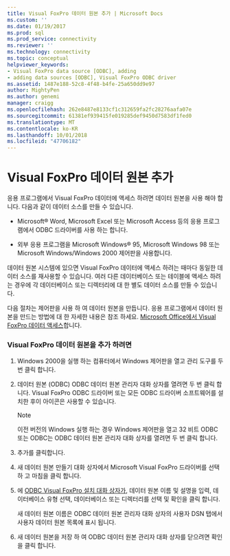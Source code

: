 ```yaml
---
title: Visual FoxPro 데이터 원본 추가 | Microsoft Docs
ms.custom: ''
ms.date: 01/19/2017
ms.prod: sql
ms.prod_service: connectivity
ms.reviewer: ''
ms.technology: connectivity
ms.topic: conceptual
helpviewer_keywords:
- Visual FoxPro data source [ODBC], adding
- adding data sources [ODBC], Visual FoxPro ODBC driver
ms.assetid: 1487e188-52c8-4f48-b4fe-25a650dd9e97
author: MightyPen
ms.author: genemi
manager: craigg
ms.openlocfilehash: 262e8487e8133cf1c312659fa2fc28276aafa07e
ms.sourcegitcommit: 61381ef939415fe019285def9450d7583df1fed0
ms.translationtype: MT
ms.contentlocale: ko-KR
ms.lasthandoff: 10/01/2018
ms.locfileid: "47706182"
---
```

# <a name="adding-a-visual-foxpro-data-source"></a>Visual FoxPro 데이터 원본 추가
응용 프로그램에서 Visual FoxPro 데이터에 액세스 하려면 데이터 원본을 사용 해야 합니다. 다음과 같이 데이터 소스를 만들 수 있습니다.  
  
-   Microsoft® Word, Microsoft Excel 또는 Microsoft Access 등의 응용 프로그램에서 ODBC 드라이버를 사용 하는 합니다.  
  
-   외부 응용 프로그램을 Microsoft Windows® 95, Microsoft Windows 98 또는 Microsoft Windows/Windows 2000 제어판을 사용합니다.  
  
 데이터 원본 시스템에 있으면 Visual FoxPro 데이터에 액세스 하려는 때마다 동일한 데이터 소스를 재사용할 수 있습니다. 여러 다른 데이터베이스 또는 테이블에 액세스 하려는 경우에 각 데이터베이스 또는 디렉터리에 대 한 별도 데이터 소스를 만들 수 있습니다.  
  
 다음 절차는 제어판을 사용 하 여 데이터 원본을 만듭니다. 응용 프로그램에서 데이터 원본을 만드는 방법에 대 한 자세한 내용은 참조 하세요. [Microsoft Office에서 Visual FoxPro 데이터 액세스](../../odbc/microsoft/accessing-visual-foxpro-data-from-microsoft-office.md)합니다.  
  
### <a name="to-add-a-visual-foxpro-data-source"></a>Visual FoxPro 데이터 원본을 추가 하려면  
  
1.  Windows 2000을 실행 하는 컴퓨터에서 Windows 제어판을 열고 관리 도구를 두 번 클릭 합니다.  
  
2.  데이터 원본 (ODBC) ODBC 데이터 원본 관리자 대화 상자를 열려면 두 번 클릭 합니다. Visual FoxPro ODBC 드라이버 또는 모든 ODBC 드라이버 소프트웨어를 설치한 후이 아이콘은 사용할 수 있습니다.  
  
    > [!NOTE]  
    >  이전 버전의 Windows 실행 하는 경우 Windows 제어판을 열고 32 비트 ODBC 또는 ODBC는 ODBC 데이터 원본 관리자 대화 상자를 열려면 두 번 클릭 합니다.  
  
3.  추가를 클릭합니다.  
  
4.  새 데이터 원본 만들기 대화 상자에서 Microsoft Visual FoxPro 드라이버를 선택 하 고 마침을 클릭 합니다.  
  
5.  에 [ODBC Visual FoxPro 설치 대화 상자가](../../odbc/microsoft/odbc-visual-foxpro-setup-dialog-box.md), 데이터 원본 이름 및 설명을 입력, 데이터베이스 유형 선택, 데이터베이스 또는 디렉터리를 선택 및 확인을 클릭 합니다.  
  
     새 데이터 원본 이름은 ODBC 데이터 원본 관리자 대화 상자의 사용자 DSN 탭에서 사용자 데이터 원본 목록에 표시 됩니다.  
  
6.  새 데이터 원본을 저장 하 여 ODBC 데이터 원본 관리자 대화 상자를 닫으려면 확인을 클릭 합니다.
